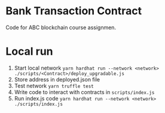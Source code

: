 # Bank Transaction Contract

Code for ABC blockchain course assignmen.

# Local run

1. Start local network `yarn hardhat run --network <network> ./scripts/<Contract>/deploy_upgradable.js `
2. Store address in deployed.json file
3. Test network `yarn truffle test`
4. Write code to interact with contracts in `scripts/index.js`
5. Run index.js code `yarn hardhat run --network <network> ./scripts/index.js `
